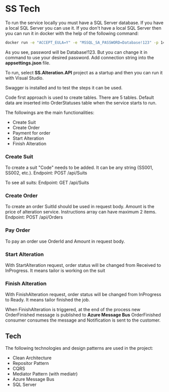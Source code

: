 # SS Tech

To run the service locally you must have a SQL Server database. If you have a local SQL Server you can use it. 
If you don't have a local SQL Server then you can run it in docker with the help of the following command:
```sh
docker run -e "ACCEPT_EULA=Y" -e "MSSQL_SA_PASSWORD=Database!123" -p 14333:1433 --name sqlserver2019 -d mcr.microsoft.com/mssql/server:2019-latest
```
As you see, password will be Database!123. But you can change it in command to use your desired password.
Add connection string into the **appsettings.json** file.

To run, select **SS.Alteration.API** project as a startup and then you can run it with Visual Studio.

Swagger is installed and to test the steps it can be used.

Code first approach is used to create tables. There are 5 tables. Default data are inserted into OrderStatuses table when the service starts to run.

The followings are the main functionalities:
- Create Suit
- Create Order
- Payment for order
- Start Alteration
- Finish Alteration



### Create Suit
To create a suit "Code" needs to be added. It can be any string (SS001, SS002, etc.).
Endpoint: POST /api/Suits

To see all suits:
Endpoint: GET /api/Suits

### Create Order
To create an order SuitId should be used in request body.
Amount is the price of alteration service.
Instructions array can have maximum 2 items.
Endpoint: POST /api/Orders

### Pay Order
To pay an order use OrderId and Amount in request body.

### Start Alteration
With StartAlteration request, order status will be changed from Received to InProgress. It means tailor is working on the suit

### Finish Alteration
With FinishAlteration request, order status will be changed from InProgress to Ready. It means tailor finished the job.

When FinishAlteration is triggered, at the end of the process new OrderFinished message is published to **Azure Message Bus**
OrderFinished consumer consumes the message and Notification is sent to the customer.



## Tech

The following technologies and design patterns are used in the project:

- Clean Architecture
- Repositor Pattern
- CQRS
- Mediator Pattern (with mediatr)
- Azure Message Bus
- SQL Server


